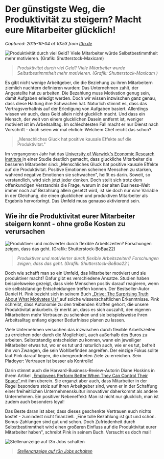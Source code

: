 # Der günstigste Weg, die Produktivität zu steigern? Macht eure Mitarbeiter glücklich!

_Captured: 2015-10-04 at 10:53 from [t3n.de](http://t3n.de/news/produktivitaet-mitarbeiter-motivation-selbstbestimmheit-644995/?utm_source=feedburner+t3n+News+12.000er&utm_medium=feed&utm_campaign=Feed%3A+aktuell%2Ffeeds%2Frss+%28t3n+News%29)_

![Produktivität durch viel Geld? Viele Mitarbeiter würde Selbstbestimmtheit mehr motivieren. \(Grafik: Shutterstock-Maxicam\)](http://t3n.de/news/wp-content/uploads/2015/10/produktivitaet-mitarbeiter-geld-595x381.jpg)

> _Produktivitat durch viel Geld? Viele Mitarbeiter wurde Selbstbestimmtheit mehr motivieren. (Grafik: Shutterstock-Maxicam )_

Es gibt nicht wenige Arbeitgeber, die die Beziehung zu ihren Mitarbeitern ziemlich nuchtern definieren wurden: Das Unternehmen zahlt, der Angestellte hat zu arbeiten. Die Bezahlung muss Motivation genug sein, damit Aufgaben erledigt werden. Doch wir wissen inzwischen ganz genau, dass diese Haltung ihre Schwachen hat. Naturlich stimmt es, dass das Vertragsverhaltnis auf der Erledigung von Aufgaben basiert. Allerdings wissen wir auch, dass Geld allein nicht glucklich macht. Und dass ein Mensch, der weit von einem glucklichen Dasein entfernt ist, weniger motiviert ist im Arbeitsalltag. Im schlechtesten Fall macht er nur Dienst nach Vorschrift - doch seien wir mal ehrlich: Welchem Chef reicht das schon?

> „Menschliches Gluck hat positive kausale Effekte auf die Produktivitat."

Im vergangenen Jahr hat das [University of Warwick's Economic Research Institute ](http://www2.warwick.ac.uk/fac/soc/economics/staff/eproto/workingpapers/happinessproductivity.pdf) in einer Studie deutlich gemacht, dass gluckliche Mitarbeiter die besseren Mitarbeiter sind: „Menschliches Gluck hat positive kausale Effekte auf die Produktivitat. Positive Emotionen scheinen Menschen zu starken, wahrend negative Emotionen sie schwachen", heißt es darin. Soweit, so verstandlich, wird sich jetzt jeder denken. Doch stellt sich trotz dem offenkundigen Verstandnis die Frage, warum in der alten Business-Welt immer noch auf Bezahlung allein gesetzt wird, ist sie doch nur _eine_ Variable in der Gleichung, die einen glucklichen und produktiven Mitarbeiter als Ergebnis hervorbringt. Das Umfeld muss genauso aktivierend sein.

## Wie ihr die Produktivitat eurer Mitarbeiter steigern konnt - ohne große Kosten zu verursachen

![Produktiver und motivierter durch flexible Arbeitszeiten? Forschungen zeigen, dass das geht. \(Grafik: Shutterstock-BoBaa22\)](http://t3n.de/news/wp-content/uploads/2015/10/flexible-arbeitszeiten-produktivitaet-595x397.jpg)

> _Produktiver und motivierter durch flexible Arbeitszeiten? Forschungen zeigen, dass das geht. (Grafik: Shutterstock-BoBaa22 )_

Doch wie schafft man so ein Umfeld, das Mitarbeiter motiviert und sie produktiver macht? Dafur gibt es verschiedene Ansatze. Studien haben beispielsweise gezeigt, dass viele Menschen positiv darauf reagieren, wenn sie selbststandige Entscheidungen treffen konnen. Der Bestseller-Autor Daniel H. Pink bezieht sich in seinem Buch „[Drive: The Surprising Truth About What Motivates Us" ](http://www.danpink.com/books/drive/) auf solche wissenschaftlichen Erkenntnisse. Pink schreibt, dass Autonomie zu den treibenden Kraften gehort, die unsere Produktivitat ankurbeln. Er merkt an, dass es sich auszahlt, den eigenen Mitarbeitern mehr Vertrauen zu schenken und sie beispielsweise ihren Arbeitsalltag entlang eigener Bedurfnisse planen zu lassen.

Viele Unternehmen versuchen das inzwischen durch flexible Arbeitszeiten zu erreichen oder durch die Moglichkeit, auch außerhalb des Buros zu arbeiten. Selbststandig entscheiden zu konnen, wann ein jeweiliger Mitarbeiter etwas tut, wo er es tut und naturlich auch, wie er es tut, befreit ihn von Zwangen, die sein Wohlbefinden angreifen. Der einzige Fokus sollte laut Pink darauf liegen, die ubergeordneten Ziele zu erreichen. Sein Pladoyer: Vertrauen ist besser als Kontrolle!

Darin stimmt auch die Harvard-Business-Review-Autorin Diane Hoskins in ihrem Artikel „[Employees Perform Better When They Can Control Their Space" ](https://hbr.org/2014/01/employees-perform-better-when-they-can-control-their-space/) mit ihm uberein. Sie erganzt aber auch, dass Mitarbeiter in der Regel besonders stolz auf ihren Arbeitgeber sind, wenn er in der Schaffung einer freiheitlichen Unternehmenskultur innovativer daherkommt als andere Unternehmen. Ein positiver Nebeneffekt: Man ist nicht nur glucklich, man ist zudem auch besonders loyal!

Das Beste daran ist aber, dass dieses geschenkte Vertrauen euch nichts kostet - zumindest nicht finanziell. „Eine tolle Bezahlung ist gut und schon. Bonus-Zahlungen sind gut und schon. Doch Zufriedenheit durch Selbstbestimmtheit wird einen großeren Einfluss auf die Produktivitat eurer Mitarbeiter haben", schreibt Pink in seinem Buch. Versucht es doch mal!

![Stellenanzeige auf t3n Jobs schalten](http://t3n.sc/core/images/specials/banner_stuhl_frei_kampagne_stuhl_ressort.png)

> _[Stellenanzeige auf t3n Jobs schalten](http://t3n.de/jobs/choose/?ref=stuhlb)_
